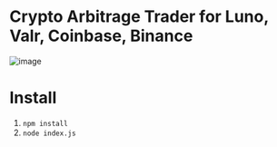 # Crypto Arbitrage Trader for Luno, Valr, Coinbase, Binance 

![image](https://user-images.githubusercontent.com/7840952/172336089-e2711135-bc1a-45db-8428-2bdab641857f.png)

# Install
1. `npm install`
2. `node index.js`
